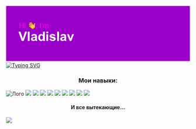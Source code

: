 <img src="header.png" alt="Лого">
<a href="https://git.io/typing-svg"><img src="https://readme-typing-svg.herokuapp.com?font=Fira+Code&weight=700&duration=2500&pause=100&color=F7F7F7&center=true&multiline=true&random=false&width=435&height=60&lines=My+name+is+Vladislav+%E2%9C%A8;I+develop+websites+and+bots" alt="Typing SVG" /></a>
<h3 align="center">Мои навыки:</h3>
<img src="https://img.shields.io/badge/html5-%23E34F26.svg?style=for-the-badge&logo=html5&logoColor=white" alt="Лого"> <img src="https://img.shields.io/badge/css3-%231572B6.svg?style=for-the-badge&logo=css3&logoColor=white">
<img src="https://img.shields.io/badge/javascript-%23323330.svg?style=for-the-badge&logo=javascript&logoColor=%23F7DF1E">
<img src="https://img.shields.io/badge/MongoDB-%234ea94b.svg?style=for-the-badge&logo=mongodb&logoColor=white">
<img src="https://img.shields.io/badge/figma-%23F24E1E.svg?style=for-the-badge&logo=figma&logoColor=white">
<img src="https://img.shields.io/badge/express.js-%23404d59.svg?style=for-the-badge&logo=express&logoColor=%2361DAFB">
<img src="https://img.shields.io/badge/node.js-6DA55F?style=for-the-badge&logo=node.js&logoColor=white">
<img src="https://img.shields.io/badge/bootstrap-%238511FA.svg?style=for-the-badge&logo=bootstrap&logoColor=white">
<img src="https://img.shields.io/badge/vuejs-%2335495e.svg?style=for-the-badge&logo=vuedotjs&logoColor=%234FC08D">
<img src="https://img.shields.io/badge/kotlin-%237F52FF.svg?style=for-the-badge&logo=kotlin&logoColor=white">
<h4 align="center">И все вытекающие...</h4>
<img src="https://github-profile-summary-cards.vercel.app/api/cards/repos-per-language?username=Dmi3evVladislav&theme=dracula">




<!--
**Dmi3evVladislav/Dmi3evVladislav** is a ✨ _special_ ✨ repository because its `README.md` (this file) appears on your GitHub profile.

Here are some ideas to get you started:

- 🔭 I’m currently working on ...
- 🌱 I’m currently learning ...
- 👯 I’m looking to collaborate on ...
- 🤔 I’m looking for help with ...
- 💬 Ask me about ...
- 📫 How to reach me: ...
- 😄 Pronouns: ...
- ⚡ Fun fact: ...
-->
